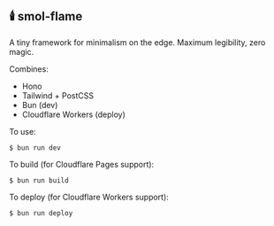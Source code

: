 ## 🕯️ smol-flame

A tiny framework for minimalism on the edge. Maximum legibility, zero magic.

Combines:
- Hono
- Tailwind + PostCSS
- Bun (dev)
- Cloudflare Workers (deploy)

To use: 

```$ bun run dev```

To build (for Cloudflare Pages support):

```$ bun run build```

To deploy (for Cloudflare Workers support):

```$ bun run deploy```